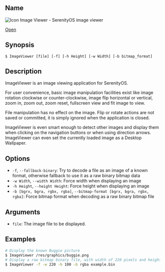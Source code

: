 ## Name

![Icon](/res/icons/16x16/filetype-image.png) Image Viewer - SerenityOS image viewer

[Open](file:///bin/ImageViewer)

## Synopsis

```**sh
$ ImageViewer [file] [-f] [-h Height] [-w Width] [-b bitmap_format]
```

## Description

ImageViewer is an image viewing application for SerenityOS.

For user convenience, basic image manipulation facilities exist like image rotation clockwise or counter-clockwise, image flip horizontal or vertical, zoom in, zoom out, zoom reset, fullscreen view and fit image to view. 

File manipulation has no effect on the image. Flip or rotate actions are not saved or committed, it is simply ignored when the application is closed. 

ImageViewer is even smart enough to detect other images and display them when clicking on the navigation buttons or when using direction arrows. ImageViewer can even set the currently loaded image as a Desktop Wallpaper.

## Options

* `-f`, `--fallback-binary`: Try to decode a file as an image of a known format, otherwise fallback to use it as a raw binary bitmap data
* `-w Width`, `--width Width`: Force width when displaying an image
* `-h Height`, `--height Height`: Force height when displaying an image
* `-b [bgrx, bgra, rgbx, rgba]`, `--bitmap-format [bgrx, bgra, rgbx, rgba]`: Force bitmap format when decoding as a raw binary bitmap file

## Arguments

* `file`: The image file to be displayed.

## Examples

```sh
# Display the known Buggie picture
$ ImageViewer /res/graphics/buggie.png
# Display a raw bitmap binary file, with width of 220 pixels and height of 100, encoded in RGBA8888 format.
$ ImageViewer -f -w 220 -h 100 -b rgba example.bin
```

